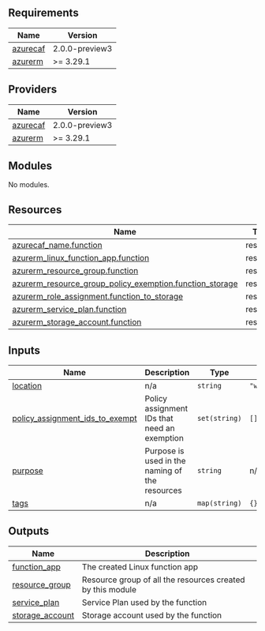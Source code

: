 <!-- BEGIN_TF_DOCS -->
## Requirements

| Name | Version |
|------|---------|
| <a name="requirement_azurecaf"></a> [azurecaf](#requirement\_azurecaf) | 2.0.0-preview3 |
| <a name="requirement_azurerm"></a> [azurerm](#requirement\_azurerm) | >= 3.29.1 |

## Providers

| Name | Version |
|------|---------|
| <a name="provider_azurecaf"></a> [azurecaf](#provider\_azurecaf) | 2.0.0-preview3 |
| <a name="provider_azurerm"></a> [azurerm](#provider\_azurerm) | >= 3.29.1 |

## Modules

No modules.

## Resources

| Name | Type |
|------|------|
| [azurecaf_name.function](https://registry.terraform.io/providers/aztfmod/azurecaf/2.0.0-preview3/docs/resources/name) | resource |
| [azurerm_linux_function_app.function](https://registry.terraform.io/providers/hashicorp/azurerm/latest/docs/resources/linux_function_app) | resource |
| [azurerm_resource_group.function](https://registry.terraform.io/providers/hashicorp/azurerm/latest/docs/resources/resource_group) | resource |
| [azurerm_resource_group_policy_exemption.function_storage](https://registry.terraform.io/providers/hashicorp/azurerm/latest/docs/resources/resource_group_policy_exemption) | resource |
| [azurerm_role_assignment.function_to_storage](https://registry.terraform.io/providers/hashicorp/azurerm/latest/docs/resources/role_assignment) | resource |
| [azurerm_service_plan.function](https://registry.terraform.io/providers/hashicorp/azurerm/latest/docs/resources/service_plan) | resource |
| [azurerm_storage_account.function](https://registry.terraform.io/providers/hashicorp/azurerm/latest/docs/resources/storage_account) | resource |

## Inputs

| Name | Description | Type | Default | Required |
|------|-------------|------|---------|:--------:|
| <a name="input_location"></a> [location](#input\_location) | n/a | `string` | `"westeurope"` | no |
| <a name="input_policy_assignment_ids_to_exempt"></a> [policy\_assignment\_ids\_to\_exempt](#input\_policy\_assignment\_ids\_to\_exempt) | Policy assignment IDs that need an exemption | `set(string)` | `[]` | no |
| <a name="input_purpose"></a> [purpose](#input\_purpose) | Purpose is used in the naming of the resources | `string` | n/a | yes |
| <a name="input_tags"></a> [tags](#input\_tags) | n/a | `map(string)` | `{}` | no |

## Outputs

| Name | Description |
|------|-------------|
| <a name="output_function_app"></a> [function\_app](#output\_function\_app) | The created Linux function app |
| <a name="output_resource_group"></a> [resource\_group](#output\_resource\_group) | Resource group of all the resources created by this module |
| <a name="output_service_plan"></a> [service\_plan](#output\_service\_plan) | Service Plan used by the function |
| <a name="output_storage_account"></a> [storage\_account](#output\_storage\_account) | Storage account used by the function |
<!-- END_TF_DOCS -->